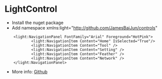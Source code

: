 # LightControl
- Install the nuget package
- Add namespace xmlns:light="http://github.com/JamesBaiJun/controls"
```
    <light:NavigationPanel FontFamily="Arial" Foreground="HotPink">
            <light:NavigationItem Content="Home" IsSelected="True"/>
            <light:NavigationItem Content="Tool" />
            <light:NavigationItem Content="Setting" />
            <light:NavigationItem Content="Feather" />
            <light:NavigationItem Content="Network" />
    </light:NavigationPanel>
```
- More info: [Github](https://github.com/JamesBaiJun/LightControl)
